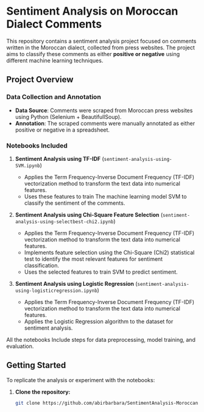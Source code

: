 # Sentiment Analysis on Moroccan Dialect Comments

This repository contains a sentiment analysis project focused on comments written in the Moroccan dialect, collected from press websites. The project aims to classify these comments as either **positive or negative** using different machine learning techniques.

## Project Overview

### Data Collection and Annotation
- **Data Source**: Comments were scraped from Moroccan press websites using Python (Selenium + BeautifullSoup).
- **Annotation**: The scraped comments were manually annotated as either positive or negative in a spreadsheet.

### Notebooks Included
1. **Sentiment Analysis using TF-IDF** (`sentiment-analysis-using-SVM.ipynb`)
   - Applies the Term Frequency-Inverse Document Frequency (TF-IDF) vectorization method to transform the text data into numerical features.
   - Uses these features to train The machine learning model SVM to classify the sentiment of the comments.

2. **Sentiment Analysis using Chi-Square Feature Selection** (`sentiment-analysis-using-selectbest-chi2.ipynb`)
   - Applies the Term Frequency-Inverse Document Frequency (TF-IDF) vectorization method to transform the text data into numerical features.
   - Implements feature selection using the Chi-Square (Chi2) statistical test to identify the most relevant features for sentiment classification.
   - Uses the selected features to train SVM to predict sentiment.

3. **Sentiment Analysis using Logistic Regression** (`sentiment-analysis-using-logisticregression.ipynb`)
   - Applies the Term Frequency-Inverse Document Frequency (TF-IDF) vectorization method to transform the text data into numerical features.
   - Applies the Logistic Regression algorithm to the dataset for sentiment analysis.
  
All the notebooks Include steps for data preprocessing, model training, and evaluation.

## Getting Started

To replicate the analysis or experiment with the notebooks:

1. **Clone the repository:**
   ```bash
   git clone https://github.com/abirbarbara/SentimentAnalysis-MoroccanDialect.git
